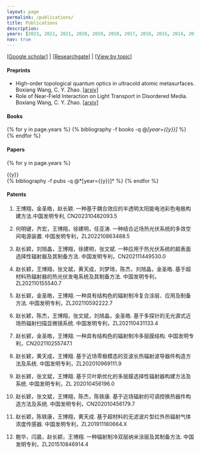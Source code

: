 ```yaml
---
layout: page
permalink: /publications/
title: Publications
description: 
years: [2023, 2022, 2021, 2020, 2019, 2018, 2017, 2016, 2015, 2014, 2013]
nav: true
---
```


[[Google scholar](https://scholar.google.com/citations?user=5KgNBgUAAAAJ)] | [[Researchgate](https://www.researchgate.net/profile/Boxiang-Wang-2)] | [[View by topic](https://wangboxiang-sjtu.github.io/research/)]

#### Preprints

- High-order topological quantum optics in ultracold atomic metasurfaces. Boxiang Wang, C. Y. Zhao. [[arxiv](https://arxiv.org/abs/2108.01509)]
- Role of Near-Field Interaction on Light Transport in Disordered Media. Boxiang Wang, C. Y. Zhao. [[arxiv](https://arxiv.org/abs/1807.09953)]

#### Books

<div class="publications">

{% for y in page.years %}
  {% bibliography -f books -q @*[year={{y}}]* %}
{% endfor %}

</div>

#### Papers

<div class="publications">

{% for y in page.years %}
  <div>{{y}}</div>
  {% bibliography -f pubs -q @*[year={{y}}]* %}
{% endfor %}

</div>


#### Patents

1.	王博翔，金圣皓，赵长颖. 一种基于耦合效应的半透明太阳能电池彩色电极构建方法.中国发明专利, CN202310482093.5

2.	何明键，齐宏，王博翔，徐建明，任亚涛. 一种结合近场热光伏系统的多效空间电源装置. 中国发明专利，ZL202210863488.5

3.	赵长颖，刘旭晶，王博翔，徐建明，张文斌. 一种应用于热光伏系统的超表面选择性辐射器及其制备方法. 中国发明专利，CN202111449530.0

4.	赵长颖，王博翔，张文斌，黄天成，刘梦琦，陈杰，刘旭晶，金圣皓. 基于超材料热辐射器的热光伏发电系统及其制备方法. 中国发明专利，ZL202110155540.7   

5.	赵长颖，金圣皓，王博翔. 一种具有结构色的辐射制冷复合涂层、应用及制备方法. 中国发明专利，ZL202110592222.7

6.	赵长颖，陈杰，王博翔，张文斌，刘旭晶，金圣皓. 基于多探针的无光源式近场热辐射扫描显微镜系统. 中国发明专利，ZL202110431133.4   

7.	赵长颖，金圣皓，王博翔. 一种具有结构色的辐射制冷多层膜结构. 中国发明专利，CN202110255747.1     

8.	赵长颖，黄天成，王博翔. 基于近场零极模态的亚波长热辐射波导器件构造方法及系统. 中国发明专利，ZL202010969111.9

9.	赵长颖，张文斌，王博翔. 基于贝叶斯优化的多层膜选择性辐射器构建方法及系统. 中国发明专利，ZL 202010456196.0

10.	赵长颖，张文斌，王博翔，陈杰，陈轶康. 基于近场辐射的可调控换热器件构造方法及系统. 中国发明专利，CN202010456179.7

11.	赵长颖，陈轶康，王博翔，黄天成. 基于超材料的无滤波片型红外热辐射气体浓度传感器. 中国发明专利，ZL201911180664.X
    
12.	鲍华，闫晨，赵长颖，王博翔. 一种辐射制冷双层纳米涂层及其制备方法. 中国发明专利，ZL201510846914.4

